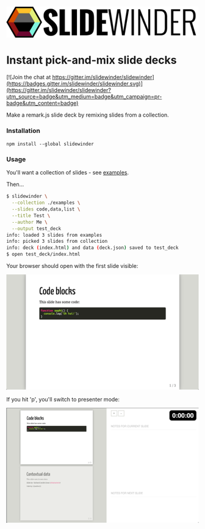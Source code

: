 ![slidewinder](https://raw.githubusercontent.com/Blahah/slidewinder/master/assets/logo_name.png)

# Instant pick-and-mix slide decks

[![Join the chat at https://gitter.im/slidewinder/slidewinder](https://badges.gitter.im/slidewinder/slidewinder.svg)](https://gitter.im/slidewinder/slidewinder?utm_source=badge&utm_medium=badge&utm_campaign=pr-badge&utm_content=badge)

Make a remark.js slide deck by remixing slides from a collection.

### Installation

```
npm install --global slidewinder
```

### Usage

You'll want a collection of slides - see [examples](https://github.com/Blahah/slidewinder/tree/master/examples).

Then...

```bash
$ slidewinder \
  --collection ./examples \
  --slides code,data,list \
  --title Test \
  --author Me \
  --output test_deck
info: loaded 3 slides from examples
info: picked 3 slides from collection
info: deck (index.html) and data (deck.json) saved to test_deck
$ open test_deck/index.html
```

Your browser should open with the first slide visible:

![slideshow screenshot](https://raw.githubusercontent.com/Blahah/slidewinder/master/assets/normal_view.png)

If you hit 'p', you'll switch to presenter mode:

![presenter mode](https://raw.githubusercontent.com/Blahah/slidewinder/master/assets/presenter_view.png)
